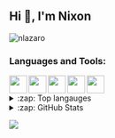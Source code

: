 ## Hi 👋, I'm Nixon

<p align="left"> <img src="https://komarev.com/ghpvc/?username=nlazaro&label=Profile Views&color=0e75b6&style=flat" alt="nlazaro" /> </p>

<h3 align="left">Languages and Tools:</h3>

<img align="left" img height="32" width="32" src="https://cdn.jsdelivr.net/npm/simple-icons@v5/icons/cplusplus.svg" />
<img align="left" img height="32" width="32" src="https://cdn.jsdelivr.net/npm/simple-icons@v5/icons/java.svg" />
<img align="left" img height="32" width="32" src="https://cdn.jsdelivr.net/npm/simple-icons@v5/icons/python.svg" />
<img align="left" img height="32" width="32" src="https://cdn.jsdelivr.net/npm/simple-icons@v5/icons/visualstudiocode.svg" />
<img height="32" width="32" src="https://cdn.jsdelivr.net/npm/simple-icons@v5/icons/git.svg" />


<details>
<summary>:zap: Top langauges</summary>

  [![Top Langs](https://github-readme-stats.vercel.app/api/top-langs/?username=nlazaro)](https://github.com/anuraghazra/github-readme-stats)
</details>
 
<details>
<summary>:zap: GitHub Stats</summary>

  <p>&nbsp;<img align="center" src="https://github-readme-stats.vercel.app/api?username=nlazaro&show_icons=true&locale=en" alt="nlazaro" /></p>
</details>

![](https://hit.yhype.me/github/profile?user_id=44237350)
